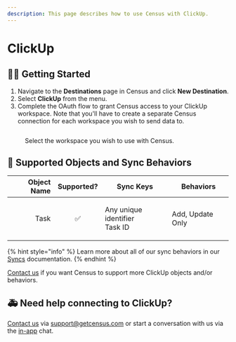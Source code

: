 ```yaml
---
description: This page describes how to use Census with ClickUp.
---
```


# ClickUp

## 🏃‍♀️ Getting Started

1. Navigate to the **Destinations** page in Census and click **New Destination**.
2. Select **ClickUp** from the menu.
3. Complete the OAuth flow to grant Census access to your ClickUp workspace. Note that you'll have to create a separate Census connection for each workspace you wish to send data to.

<figure><img src="../.gitbook/assets/clickup.png" alt=""><figcaption><p>Select the workspace you wish to use with Census.</p></figcaption></figure>

## 🔀 Supported Objects and Sync Behaviors <a href="#supported-objects-and-sync-behaviors" id="supported-objects-and-sync-behaviors"></a>

| **Object Name** | **Supported?** | **Sync Keys**                           | **Behaviors**    |
| --------------: | :------------: | --------------------------------------- | ---------------- |
|            Task |        ✅       | <p>Any unique identifier<br>Task ID</p> | Add, Update Only |

{% hint style="info" %}
Learn more about all of our sync behaviors in our [Syncs](broken-reference) documentation.
{% endhint %}

[Contact us](mailto:support@getcensus.com) if you want Census to support more ClickUp objects and/or behaviors.

## 🚑 Need help connecting to ClickUp?

[Contact us](mailto:support@getcensus.com) via support@getcensus.com or start a conversation with us via the [in-app](https://app.getcensus.com) chat.
